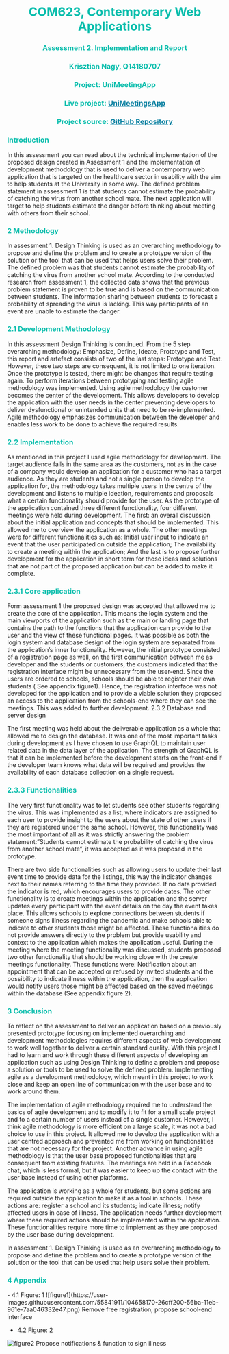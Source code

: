 <h1 style="color:#0abead; text-align: center;"> COM623, Contemporary Web Applications</h1>
<h3 style="color:#0abead; text-align: center;">Assessment 2. Implementation and Report </h3>
<h3 style="color:#0abead; text-align: center;">Krisztian Nagy, Q14180707</h3>
<h3 style="color:#0abead; text-align: center;">Project: UniMeetingApp</h3>

<h3 style="color:#0abead; text-align: center;">Live project: <a href="https://unimeetingsapp.herokuapp.com/" style="color:#0880A1; font-weight: bold" rel="noopener noreferrer" target="_blank">UniMeetingsApp</a></h3>

<h3 style="color:#0abead; text-align: center;">Project source: <a href="https://github.com/Chrys-code/com623
" style="color:#0880A1; font-weight: bold" rel="noopener noreferrer" target="_blank">GitHub Repository</a></h3>

<h3 style="color:#0abead; text-align: left;">Introduction</h3>

In this assessment you can read about the technical implementation of the proposed design created in Assessment 1 and the implementation of development methodology that is used to deliver a contemporary web application that is targeted on the healthcare sector in usability with the aim to help students at the University in some way. The defined problem statement in assessment 1 is that students cannot estimate the probability of catching the virus from another school mate. The next application will target to help students estimate the danger before thinking about meeting with others from their school.

<h3 style="color:#0abead; text-align: left;">2 Methodology</h3>

In assessment 1. Design Thinking is used as an overarching methodology to propose and define the problem and to create a prototype version of the solution or the tool that can be used that helps users solve their problem. The defined problem was that students cannot estimate the probability of catching the virus from another school mate. According to the conducted research from assessment 1, the collected data shows that the previous problem statement is proven to be true and is based on the communication between students. The information sharing between students to forecast a probability of spreading the virus is lacking. This way participants of an event are unable to estimate the danger.

<h3 style="color:#0abead; text-align: left;">2.1 Development Methodology</h3>

In this assessment Design Thinking is continued. From the 5 step overarching methodology: Emphasize, Define, Ideate, Prototype and Test, this report and artefact consists of two of the last steps: Prototype and Test. However, these two steps are consequent, it is not limited to one iteration. Once the prototype is tested, there might be changes that require testing again. To perform iterations between prototyping and testing agile methodology was implemented. Using agile methodology the customer becomes the center of the development. This allows developers to develop the application with the user needs in the center preventing developers to deliver dysfunctional or unintended units that need to be re-implemented. Agile methodology emphasizes communication between the developer and enables less work to be done to achieve the required results.

<h3 style="color:#0abead; text-align: left;">2.2 Implementation</h3>

As mentioned in this project I used agile methodology for development. The target audience falls in the same area as the customers, not as in the case of a company would develop an application for a customer who has a target audience. As they are students and not a single person to develop the application for, the methodology takes multiple users in the centre of the development and listens to multiple ideation, requirements and proposals what a certain functionality should provide for the user. As the prototype of the application contained three different functionality, four different meetings were held during development. The first: an overall discussion about the initial application and concepts that should be implemented. This allowed me to overview the application as a whole. The other meetings were for different functionalities such as: Initial user input to indicate an event that the user participated on outside the application; The availability to create a meeting within the application; And the last is to propose further development for the application in short term for those ideas and solutions that are not part of the proposed application but can be added to make it complete.

<h3 style="color:#0abead; text-align: left;">2.3.1 Core application</h3>

Form assessment 1 the proposed design was accepted that allowed me to create the core of the application. This means the login system and the main viewports of the application such as the main or landing page that contains the path to the functions that the application can provide to the user and the view of these functional pages. It was possible as both the login system and database design of the login system are separated from the application’s inner functionality. However, the initial prototype consisted of a registration page as well, on the first communication between me as developer and the students or customers, the customers indicated that the registration interface might be unnecessary from the user-end. Since the users are ordered to schools, schools should be able to register their own students ( See appendix figure1). Hence, the registration interface was not developed for the application and to provide a viable solution they proposed an access to the application from the schools-end where they can see the meetings. This was added to further development.
2.3.2 Database and server design

The first meeting was held about the deliverable application as a whole that allowed me to design the database. It was one of the most important tasks during development as I have chosen to use GraphQL to maintain user related data in the data layer of the application. The strength of GraphQL is that it can be implemented before the development starts on the front-end if the developer team knows what data will be required and provides the availability of each database collection on a single request.

<h3 style="color:#0abead; text-align: left;">2.3.3 Functionalities</h3>

The very first functionality was to let students see other students regarding the virus. This was implemented as a list, where indicators are assigned to each user to provide insight to the users about the state of other users if they are registered under the same school. However, this functionality was the most important of all as it was strictly answering the problem statement:”Students cannot estimate the probability of catching the virus from another school mate”, it was accepted as it was proposed in the prototype.

There are two side functionalities such as allowing users to update their last event time to provide data for the listings, this way the indicator changes next to their names referring to the time they provided. If no data provided the indicator is red, which encourages users to provide dates. The other functionality is to create meetings within the application and the server updates every participant with the event details on the day the event takes place. This allows schools to explore connections between students if someone signs illness regarding the pandemic and make schools able to indicate to other students those might be affected. These functionalities do not provide answers directly to the problem but provide usability and context to the application which makes the application useful. During the meeting where the meeting functionality was discussed, students proposed two other functionality that should be working close with the create meetings functionality. These functions were: Notification about an appointment that can be accepted or refused by invited students and the possibility to indicate illness within the application, then the application would notify users those might be affected based on the saved meetings within the database (See appendix figure 2).

<h3 style="color:#0abead; text-align: left;">3 Conclusion</h3>

To reflect on the assessment to deliver an application based on a previously presented prototype focusing on implemented overarching and development methodologies requires different aspects of web development to work well together to deliver a certain standard quality. With this project I had to learn and work through these different aspects of developing an application such as using Design Thinking to define a problem and propose a solution or tools to be used to solve the defined problem. Implementing agile as a development methodology, which meant in this project to work close and keep an open line of communication with the user base and to work around them.

The implementation of agile methodology required me to understand the basics of agile development and to modify it to fit for a small scale project and to a certain number of users instead of a single customer. However, I think agile methodology is more efficient on a large scale, it was not a bad choice to use in this project. It allowed me to develop the application with a user centred approach and prevented me from working on functionalities that are not necessary for the project. Another advance in using agile methodology is that the user base proposed functionalities that are consequent from existing features. The meetings are held in a Facebook chat, which is less formal, but it was easier to keep up the contact with the user base instead of using other platforms.

The application is working as a whole for students, but some actions are required outside the application to make it as a tool in schools. These actions are: register a school and its students; indicate illness; notify affected users in case of illness. The application needs further development where these required actions should be implemented within the application. These functionalities require more time to implement as they are proposed by the user base during development.

In assessment 1. Design Thinking is used as an overarching methodology to propose and define the problem and to create a prototype version of the solution or the tool that can be used that help users solve their problem.

<h3 style="color:#0abead; text-align: left;">4 Appendix</h3>
 - 4.1 Figure: 1
 ![figure1](https://user-images.githubusercontent.com/55841911/104658170-26cff200-56ba-11eb-961e-7aa046332e47.png)
 Remove free registration, propose school-end interface

 

 - 4.2 Figure: 2
 
 ![figure2](https://user-images.githubusercontent.com/55841911/104658298-6565ac80-56ba-11eb-9229-fa9495beefd4.png)
 Propose notifications & function to sign illness


